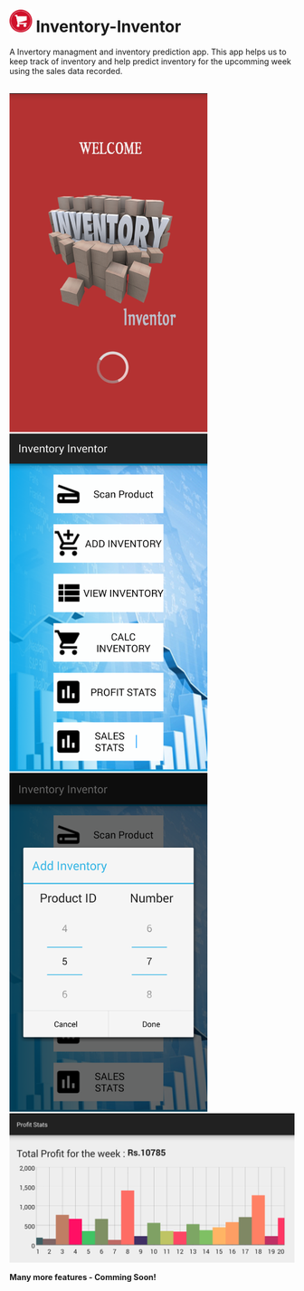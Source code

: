 <h1><img src="icon.png" width="40px" height="40px"/>  Inventory-Inventor</h1>
<p>A Invertory managment and inventory prediction app. 
This app helps us to keep track of inventory and help predict inventory for the upcomming week using the sales data recorded.</p>
<br/>

<img src="Screenshots/Screenshot_1.png" width="350px"/>
<br/>
<img src="Screenshots/Screenshot_2.png" width="350px"/>
<br/>
<img src="Screenshots/Screenshot_3.png" width="350px"/>
<br/>
<img src="Screenshots/Screenshot_4.png" heigh="350px"/>

<p><strong>Many more features - Comming Soon!</strong></p>